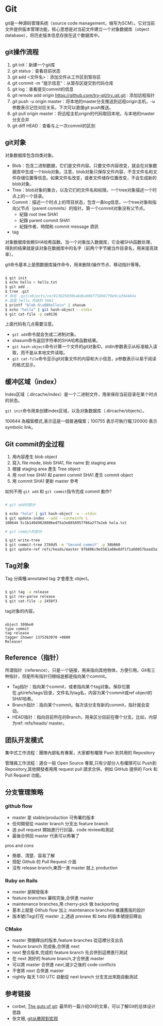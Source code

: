 # Git

git是一种源码管理系统（source code management，缩写为SCM）。它对当前文件提供版本管理功能，核心思想是对当前文件建立一个对象数据库（object database），将历史版本信息存放在这个数据库中。

## git操作流程

1. git init：新建一个git库
2. git status：查看目前状态
3. git add <文件名>：添加文件从工作区到暂存区
4. git commit -m "提示信息"：从暂存区提交到代码仓库
5. git log：查看提交commit的信息
6. git remote add origin https://github.com/try-git/try_git.git : 添加远程指针
7. git push -u origin master：将本地的master分支推送到远程origin主机，-u参数表示记住对应关系，下次可以直接git push推送。
8. git pull origin master：将远程主机origin的代码取回本地，与本地的master分支合并
9. git diff HEAD：查看与上一次commit的区别

## git对象

对象数据库包含四类对象。

- Blob：包含二进制数据，它们是文件内容。只要文件内容改变，就会在对象数据库中生成一个blob对象。注意，blob对象只保存文件内容，不含文件名和文件存储位置等信息。如果文件名改变，或者文件储存位置改变，不会生成新的blob对象。
- Tree：blob对象的集合，以及它们的文件名和权限。一个tree对象描述一个时点上的一个目录。
- Commit：描述一个时点上的项目状态，包含一条log信息，一个tree对象和指向父节点（parent commits）的指针。第一个commit对象没有父节点。
  - 紀錄 root tree SHA1
  - 紀錄 parent commit SHA1
  - 紀錄作者、時間和 commit message 資訊
- tag

对象数据库依赖SHA哈希函数。当一个对象加入数据库，它会被SHA函数处理，得到的结果就是该对象在数据库中的名字（前两个字节被当作目录名，用来提高效率）。

git命令基本上是图数据库操作命令，用来删除/操作节点、移动指针等等。

```bash

$ git init
$ echo hello > hello.txt
$ git add . 
$ tree .git
# 存在 .git/objects/ce/013625030ba8dba906f756967f9e9ca394464a
# 這是 hello 內容的 SHA1
$ printf "blob 6\x00hello\n" | shasum
$ echo "hello" | git hash-object --stdin
$ git cat-file -p ce0136

```

上面代码有几点需要注意。

- `git add`命令就会生成二进制对象。
- shasum命令返回字符串的SHA哈希函数结果。
- `git hash-object`命令计算一个文件的git对象ID，stdin参数表示从标准输入读取，而不是从本地文件读取。
- `git cat-file`命令显示git对象文件的内容和大小信息，p参数表示以易于阅读的格式显示。

## 缓冲区域（index）

Index区域（.dircache/index）是一个二进制文件，用来保存当前目录在某个时点的状态。

`git init`命令用来创建index区域，以及对象数据库（.dircache/objects）。

100644 為檔案模式,表示這是一個普通檔案；100755 表示可執行檔,120000 表示 symbolic link。

## Git commit的全过程

1. 用內容產生 blob object
2. 寫入 file mode, blob SHA1, file name 到 staging area
3. 根據 staging area 產生 Tree object
4. 用 root tree SHA1 和 parent commit SHA1 產生
commit object
5. 用 commit SHA1 更新 master 參考

如何不用 `git add` 和 `git commit`指令完成 commit 動作?

```bash

# git add的部分

$ echo "hola" | git hash-object -w --stdin
$ git update-index --add --cacheinfo \
100644 5c1b14949828006ed75a3e8858957f86a2f7e2eb hola.txt

# git commit的部分

$ git write-tree
$ git commit-tree 27b9d5 -m "Second commit" -p 30b060
$ git update-ref refs/heads/master 97b806c9e5561a08e0df1f1a60857baad3a1f02e

```

## Tag对象

Tag 分兩種:annotated tag 才會產生 object。

```bash

$ git tag -a release
$ git rev-parse release
$ git cat-file -p 2450f3

```

tag对象的内容。

```

object 309be0
type commit
tag release
tagger ihower 1375383070 +0800
Release!

```

## Reference（指针）

所谓指针（reference），只是一个链接，用来指向其他物体，方便引用。Git有三种指针，但是所有指针归根结底都是指向某个commit。

- Tag指针：指向某个commit，或者指向某个tag对象。保存位置在.git/refs/tags/目录，文件名为tag名，内容为某个commit或ref object的SHA1哈希。
- Branch指针：指向某个commit。每次该分支有新的commit，指针就会变动。
- HEAD指针：指向目前所在的Branch，用来区分目前在哪个分支。比如，内容为ref: refs/heads/
master。

## 团队开发模式

集中式工作流程：團隊內部私有專案，大家都有權限 Push 到共用的 Repository

管理員工作流程：適合一般 Open Source 專案,只有少部分人有權限可以 Push到 Repository,其他開發者用用 request pull 請求合併。例如 GitHub 提供的 Fork 和 Pull Request 功能。

## 分支管理策略

### github flow

- master 是 stable/production 可佈署的版本
- 任何開發從 master branch 分支出 feature branch
- 送 pull request 開始進行行討論、code review和測試
- 最後合併回 master 代表可以佈署了

pros and cons

- 簡單、清楚、容易了解
- 搭配 Github 的 Pull Request 介面
- 沒有 release branch,東⻄一進 master 就上 production

### Ruby on Rails

- master 是開發版本
- feature branches 審核完後,合併進 master
- maintenance branches,用 cherry-pick 做 backporting
- 基本上就是 Github flow 加上 maintenance branches 維護舊版的設計
- 版本號(Tag)打在 master 上,透過 preview 和 beta 的版本號提前釋出

### CMake

- master 預備釋出的版本,feature branches 從這裡分支出去
- feature branch 完成後,合併進 next
-  next 整合版本,完成的 feature branch 先合併到這裡進行測試
  - 在 next 測好的 feature branch,才合併進 master
  - 可以將 master 合併進 next,減少之後的 code conflicts
  - 不會將 next 合併進 master
-  nightly 每天 1:00 UTC 自動從 next branch 分支支出來跑自動測試

## 参考链接

- corbet, [The guts of git](https://lwn.net/Articles/131657/): 最早的一篇介绍Git的文章，可以了解Git的总体设计思路
- 张文钿, [git从微观到宏观](http://ihower.tw/blog/archives/7938)
